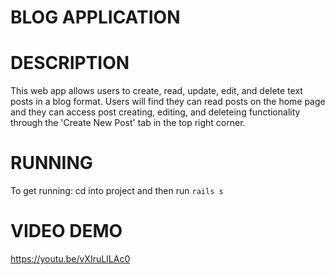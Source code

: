 # BLOG APPLICATION

# DESCRIPTION 

This web app allows users to create, read, update, edit, and delete text posts in a  blog format. 
Users will find they can read posts on the home page and they can access post creating, editing, 
and deleteing functionality through the 'Create New Post' tab in the top right corner.

# RUNNING 

To get running: cd into project and then run ```rails s```

# VIDEO DEMO 

https://youtu.be/vXIruLILAc0
